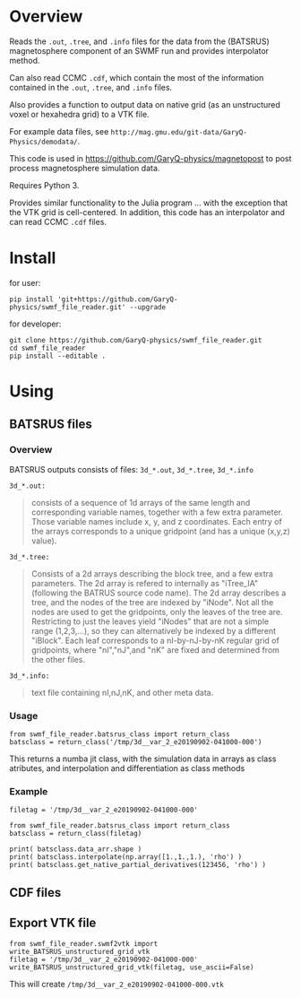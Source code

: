 # Overview

Reads the `.out`, `.tree`, and `.info` files for the data from the (BATSRUS) magnetosphere component of an SWMF run and provides interpolator method.

Can also read CCMC `.cdf`, which contain the most of the information contained in the `.out`, `.tree`, and `.info` files.

Also provides a function to output data on native grid (as an unstructured voxel or hexahedra grid) to a VTK file.

For example data files, see `http://mag.gmu.edu/git-data/GaryQ-Physics/demodata/`.

This code is used in https://github.com/GaryQ-physics/magnetopost to post process magnetosphere simulation data.

Requires Python 3.

Provides similar functionality to the Julia program ... with the exception that the VTK grid is cell-centered. In addition, this code has an interpolator and can read CCMC `.cdf` files.

# Install

for user:
```
pip install 'git+https://github.com/GaryQ-physics/swmf_file_reader.git' --upgrade
```

for developer:
```
git clone https://github.com/GaryQ-physics/swmf_file_reader.git
cd swmf_file_reader
pip install --editable .
```

# Using

## BATSRUS files

### Overview

BATSRUS outputs consists of files: `3d_*.out`, `3d_*.tree`, `3d_*.info`

`3d_*.out:`
> consists of a sequence of 1d arrays of the same length and corresponding variable names,
> together with a few extra parameter.
> Those variable names include x, y, and z coordinates.
> Each entry of the arrays corresponds to a unique gridpoint
> (and has a unique (x,y,z) value).

`3d_*.tree:`
> Consists of a 2d arrays describing the block tree, and a few extra parameters.
> The 2d array is refered to internally as "iTree_IA" (following the BATRUS source code name).
> The 2d array describes a tree, and the nodes of the tree are indexed by "iNode".
> Not all the nodes are used to get the gridpoints, only the leaves of the tree are.
> Restricting to just the leaves  yield "iNodes" that are not a simple range (1,2,3,...),
> so they can alternatively be indexed by a different "iBlock".
> Each leaf corresponds to a nI-by-nJ-by-nK regular grid of gridpoints,
> where "nI","nJ",and "nK" are fixed and determined from the other files.

`3d_*.info:`
> text file containing nI,nJ,nK, and other meta data.

### Usage

```
from swmf_file_reader.batsrus_class import return_class
batsclass = return_class('/tmp/3d__var_2_e20190902-041000-000')
```

This returns a numba jit class, with the simulation data in arrays as class atributes, and interpolation and differentiation as class methods

### Example

```
filetag = '/tmp/3d__var_2_e20190902-041000-000'

from swmf_file_reader.batsrus_class import return_class
batsclass = return_class(filetag)

print( batsclass.data_arr.shape )
print( batsclass.interpolate(np.array([1.,1.,1.), 'rho') )
print( batsclass.get_native_partial_derivatives(123456, 'rho') )
```

## CDF files


## Export VTK file

```
from swmf_file_reader.swmf2vtk import write_BATSRUS_unstructured_grid_vtk
filetag = '/tmp/3d__var_2_e20190902-041000-000'
write_BATSRUS_unstructured_grid_vtk(filetag, use_ascii=False)
```

This will create `/tmp/3d__var_2_e20190902-041000-000.vtk`
